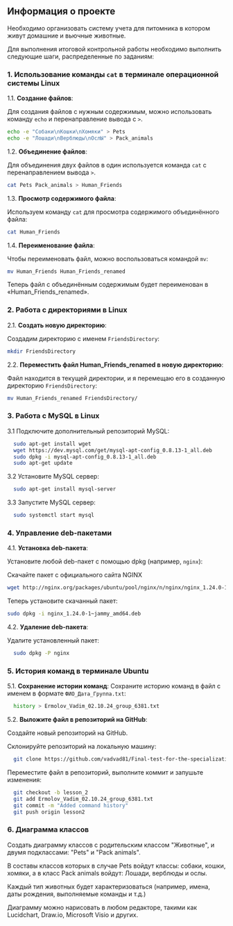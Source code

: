 ## Информация о проекте

Необходимо организовать систему учета для питомника в котором живут
домашние и вьючные животные.

Для выполнения итоговой контрольной работы необходимо выполнить следующие шаги, распределенные по заданиям:

### 1. Использование команды `cat` в  терминале операционной системы Linux

1.1. **Создание файлов**:

   Для создания файлов с нужным содержимым, можно использовать команду `echo` и перенаправление вывода с `>`.

   ```bash
   echo -e "Собаки\nКошки\nХомяки" > Pets
   echo -e "Лошади\nВерблюды\nОслЫ" > Pack_animals
   ```

1.2. **Объединение файлов**:

Для объединения двух файлов в один используется команда `cat` с перенаправлением вывода `>`.

   ```bash
   cat Pets Pack_animals > Human_Friends
   ```

1.3. **Просмотр содержимого файла**:

   Используем команду `cat` для просмотра содержимого объединённого файла:

   ```bash
   cat Human_Friends
   ```
1.4. **Переименование файла**:

   Чтобы переименовать файл, можно воспользоваться командой `mv`:

   ```bash
   mv Human_Friends Human_Friends_renamed
   ```

Теперь файл с объединённым содержимым будет переименован в «Human_Friends_renamed».

### 2. Работа с директориями в Linux

2.1. **Создать новую директорию**:

   Создадим директорию с именем `FriendsDirectory`:

   ```bash
   mkdir FriendsDirectory
   ```


2.2. **Переместить файл Human_Friends_renamed в новую директорию**:

   Файл находится в текущей директории, и я перемещаю его в созданную директорию `FriendsDirectory`:

   ```bash
   mv Human_Friends_renamed FriendsDirectory/
   ```

### 3. Работа с MySQL в Linux

   3.1 Подключите дополнительный репозиторий MySQL:
   ```bash
     sudo apt-get install wget
     wget https://dev.mysql.com/get/mysql-apt-config_0.8.13-1_all.deb
     sudo dpkg -i mysql-apt-config_0.8.13-1_all.deb
     sudo apt-get update
   ```
   3.2 Установите MySQL сервер:
   ```bash
     sudo apt-get install mysql-server
   ```
   3.3 Запустите MySQL сервер:
   ```bash
     sudo systemctl start mysql
   ```

### 4. Управление deb-пакетами

4.1. **Установка deb-пакета**:

Установите любой deb-пакет с помощью dpkg (например, `nginx`):

Скачайте пакет с официального сайта NGINX
```bash
wget http://nginx.org/packages/ubuntu/pool/nginx/n/nginx/nginx_1.24.0-1~jammy_amd64.deb
```
Теперь установите скачанный пакет:
```bash
sudo dpkg -i nginx_1.24.0-1~jammy_amd64.deb
```

4.2. **Удаление deb-пакета**:

Удалите установленный пакет:
   ```bash
     sudo dpkg -P nginx
   ```

### 5. История команд в терминале Ubuntu

5.1. **Сохранение истории команд**:
Сохраните историю команд в файл с именем в формате `ФИО_Дата_Группа.txt`:
   ```bash
     history > Ermolov_Vadim_02.10.24_group_6381.txt
   ```

5.2. **Выложите файл в репозиторий на GitHub**:

Создайте новый репозиторий на GitHub.

Склонируйте репозиторий на локальную машину:
   ```bash
     git clone https://github.com/vadvad81/Final-test-for-the-specialization_programmer-block.git
   ```
Переместите файл в репозиторий, выполните коммит и запушьте изменения:
   ```bash
     git checkout -b lesson_2
     git add Ermolov_Vadim_02.10.24_group_6381.txt
     git commit -m "Added command history"
     git push origin lesson2
   ```

### 6.	Диаграмма классов
Создать диаграмму классов с родительским классом "Животные", и двумя подклассами: "Pets" и "Pack animals".

В составы классов которых в случае Pets войдут классы: собаки, кошки, хомяки, а в класс Pack animals войдут: Лошади, верблюды и ослы.

Каждый тип животных будет характеризоваться (например, имена, даты рождения, выполняемые команды и т.д.)

Диаграмму можно нарисовать в любом редакторе, такими как Lucidchart, Draw.io, Microsoft Visio и других.

